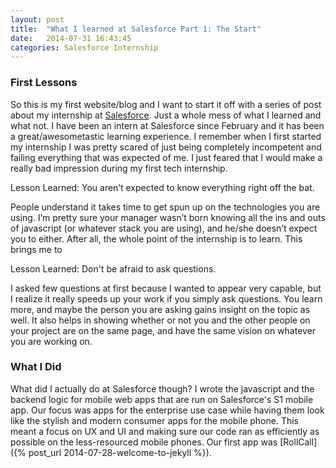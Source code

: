 ```yaml
---
layout: post
title:  "What I learned at Salesforce Part 1: The Start"
date:   2014-07-31 16:43:45
categories: Salesforce Internship
---
```


### First Lessons

So this is my first website/blog and I want to start it off with a series of post about my internship at [Salesforce][salesforce].  Just a whole mess of what I learned and what not.  I have been an intern at Salesforce since February and it has been a great/awesometastic learning experience.  I remember when I first started my internship I was pretty scared of just being completely incompetent and failing everything that was expected of me.  I just feared that I would make a really bad impression during my first tech internship.

Lesson Learned: You aren’t expected to know everything right off the bat.

People understand it takes time to get spun up on the technologies you are using.  I’m pretty sure your manager wasn’t born knowing all the ins and outs of javascript (or whatever stack you are using), and he/she doesn’t expect you to either.  After all, the whole point of the internship is to learn.  This brings me to

Lesson Learned: Don't be afraid to ask questions.

I asked few questions at first because I wanted to appear very capable, but I realize it really speeds up your work if you simply ask questions.  You learn more, and maybe the person you are asking gains insight on the topic as well.  It also helps in showing whether or not you and the other people on your project are on the same page, and have the same vision on whatever you are working on.

### What I Did

What did I actually do at Salesforce though?  I wrote the javascript and the backend logic for mobile web apps that are run on Salesforce's S1 mobile app.  Our focus was apps for the enterprise use case while having them look like the stylish and modern consumer apps for the mobile phone.  This meant a focus on UX and UI and making sure our code ran as efficiently as possible on the less-resourced mobile phones.  Our first app was [RollCall]({% post_url 2014-07-28-welcome-to-jekyll %}).

[salesforce]: http://www.salesforce.com/